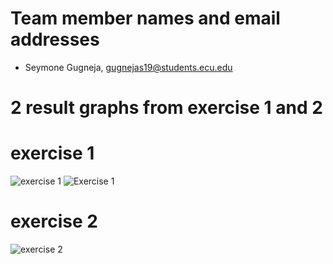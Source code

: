 # Team member names and email addresses

- Seymone Gugneja, gugnejas19@students.ecu.edu

# 2 result graphs from exercise 1 and 2

# exercise 1
![exercise 1](/images/2021/10/exercise1.png)
![Exercise 1](https://github.com/seymonegugneja/CSCI-4120/blob/main/homework3/exercise1.png)

# exercise 2
![exercise 2](/images/2021/10/exercise2.png)
